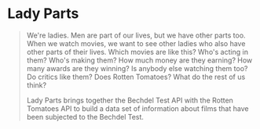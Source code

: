 Lady Parts
===========
>We're ladies. Men are part of our lives, but we have other parts too. When we watch movies, we want to see other ladies who also have other parts of their lives. Which movies are like this? Who's acting in them? Who's making them? How much money are they earning? How many awards are they winning? Is anybody else watching them too? Do critics like them? Does Rotten Tomatoes? What do the rest of us think?
>
>Lady Parts brings together the Bechdel Test API with the Rotten Tomatoes API to build a data set of information about films that have been subjected to the Bechdel Test.
